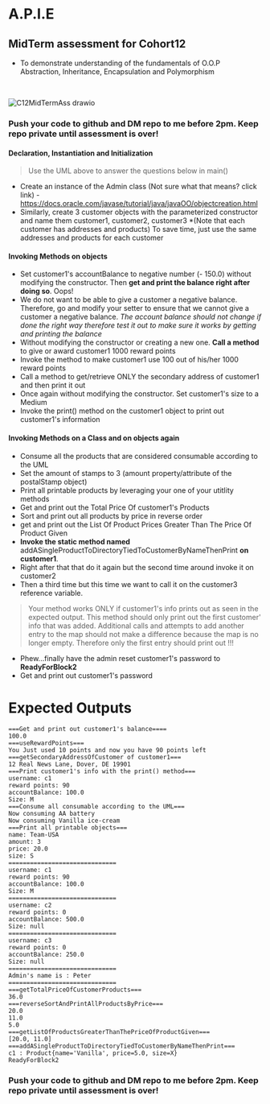 # **A.P.I.E**
## MidTerm assessment for Cohort12

- To demonstrate understanding of the fundamentals of O.O.P Abstraction, Inheritance, Encapsulation and Polymorphism
 
<br />

![C12MidTermAss drawio](https://user-images.githubusercontent.com/10773482/195033594-44e1140e-2059-433c-84ed-ec80765704da.png)

### Push your code to github and DM repo to me before 2pm. Keep repo private until assessment is over!


#### Declaration, Instantiation and Initialization
> Use the UML above to answer the questions below in main()
- Create an instance of the Admin class (Not sure what that means? click link) - https://docs.oracle.com/javase/tutorial/java/javaOO/objectcreation.html
- Similarly, create 3 customer objects with the parameterized constructor and name them customer1, customer2, customer3 
*(Note that each customer has addresses and products) To save time, just use the same addresses and products for each customer

#### Invoking Methods on objects 
- Set customer1's accountBalance to negative number (- 150.0) without modifying the constructor. Then **get and print the balance right after doing so**. Oops!
- We do not want to be able to give a customer a negative balance. Therefore, go and modify your setter to ensure that we cannot give a customer a negative balance. *The account balance should not change if done the right way therefore test it out to make sure it works by getting and printing the balance*
- Without modifying the constructor or creating a new one. **Call a method** to give or award customer1 1000 reward points
- Invoke the method to make customer1 use 100 out of his/her 1000 reward points
- Call a method to get/retrieve ONLY the secondary address of customer1 and then print it out
- Once again without modifying the constructor. Set customer1's size to a Medium
- Invoke the print() method on the customer1 object to print out customer1's information

#### Invoking Methods on a Class and on objects again
- Consume all the products that are considered consumable according to the UML
- Set the amount of stamps to 3 (amount property/attribute of the postalStamp object) 
- Print all printable products by leveraging your one of your utitlity methods
- Get and print out the Total Price Of customer1's Products
- Sort and print out all products by price in reverse order 
- get and print out the List Of Product Prices Greater Than The Price Of Product Given
- **Invoke the static method named** addASingleProductToDirectoryTiedToCustomerByNameThenPrint **on customer1**.
- Right after that that do it again but the second time around invoke it on customer2 
- Then a third time but this time we want to call it on the customer3 reference variable.
> Your method works ONLY if customer1's info prints out as seen in the expected output.
>  This method should only print out the first customer' info that was added. 
>  Additional calls and attempts to add another entry to the map should not make a difference because the map is no longer empty. Therefore only the first entry should print out !!!
- Phew...finally have the admin reset customer1's password to **ReadyForBlock2**
- Get and print out customer1's password


# Expected Outputs
```
===Get and print out customer1's balance====
100.0
===useRewardPoints===
You Just used 10 points and now you have 90 points left
===getSecondaryAddressOfCustomer of customer1===
12 Real News Lane, Dover, DE 19901
===Print customer1's info with the print() method===
username: c1
reward points: 90
accountBalance: 100.0
Size: M
===Consume all consumable according to the UML===
Now consuming AA battery
Now consuming Vanilla ice-cream
===Print all printable objects===
name: Team-USA
amount: 3
price: 20.0
size: S
==============================
username: c1
reward points: 90
accountBalance: 100.0
Size: M
==============================
username: c2
reward points: 0
accountBalance: 500.0
Size: null
==============================
username: c3
reward points: 0
accountBalance: 250.0
Size: null
==============================
Admin's name is : Peter
==============================
===getTotalPriceOfCustomerProducts===
36.0
===reverseSortAndPrintAllProductsByPrice===
20.0
11.0
5.0
===getListOfProductsGreaterThanThePriceOfProductGiven===
[20.0, 11.0]
===addASingleProductToDirectoryTiedToCustomerByNameThenPrint===
c1 : Product{name='Vanilla', price=5.0, size=X}
ReadyForBlock2
```
### Push your code to github and DM repo to me before 2pm. Keep repo private until assessment is over!
